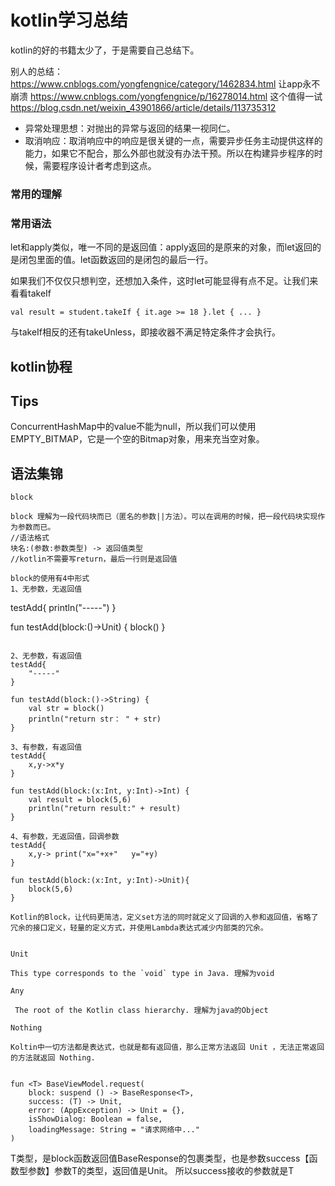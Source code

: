 # kotlin学习总结
kotlin的好的书籍太少了，于是需要自己总结下。

别人的总结：https://www.cnblogs.com/yongfengnice/category/1462834.html
让app永不崩溃
https://www.cnblogs.com/yongfengnice/p/16278014.html 这个值得一试
https://blog.csdn.net/weixin_43901866/article/details/113735312

- 异常处理思想：对抛出的异常与返回的结果一视同仁。
- 取消响应：取消响应中的响应是很关键的一点，需要异步任务主动提供这样的能力，如果它不配合，那么外部也就没有办法干预。所以在构建异步程序的时候，需要程序设计者考虑到这点。

### 常用的理解



### 常用语法
let和apply类似，唯一不同的是返回值：apply返回的是原来的对象，而let返回的是闭包里面的值。let函数返回的是闭包的最后一行。

如果我们不仅仅只想判空，还想加入条件，这时let可能显得有点不足。让我们来看看takeIf
```
val result = student.takeIf { it.age >= 18 }.let { ... }

```
与takeIf相反的还有takeUnless，即接收器不满足特定条件才会执行。


## kotlin协程 



## Tips
ConcurrentHashMap中的value不能为null，所以我们可以使用EMPTY_BITMAP，它是一个空的Bitmap对象，用来充当空对象。


## 语法集锦

`block`
```
block 理解为一段代码块而已（匿名的参数||方法）。可以在调用的时候，把一段代码块实现作为参数而已。
//语法格式
块名:(参数:参数类型) -> 返回值类型
//kotlin不需要写return，最后一行则是返回值

block的使用有4中形式
1、无参数，无返回值 
```
testAdd{
    println("-----")
}

fun testAdd(block:()->Unit) {
    block()
}
```

2、无参数，有返回值
testAdd{
    "-----"
}

fun testAdd(block:()->String) {
    val str = block()
    println("return str： " + str)
}

3、有参数，有返回值
testAdd{
    x,y->x*y
}

fun testAdd(block:(x:Int, y:Int)->Int) {
    val result = block(5,6)
    println("return result:" + result)
}

4、有参数，无返回值，回调参数 
testAdd{
    x,y-> print("x="+x+"   y="+y)
}

fun testAdd(block:(x:Int, y:Int)->Unit){
    block(5,6)
}

Kotlin的Block，让代码更简洁，定义set方法的同时就定义了回调的入参和返回值，省略了冗余的接口定义，轻量的定义方式，并使用Lambda表达式减少内部类的冗余。


```
`Unit` 
```
This type corresponds to the `void` type in Java. 理解为void
```
`Any` 
```
 The root of the Kotlin class hierarchy. 理解为java的Object 
```

`Nothing`
```
Koltin中一切方法都是表达式，也就是都有返回值，那么正常方法返回 Unit ，无法正常返回的方法就返回 Nothing.


```



```
fun <T> BaseViewModel.request(
    block: suspend () -> BaseResponse<T>,
    success: (T) -> Unit,
    error: (AppException) -> Unit = {},
    isShowDialog: Boolean = false,
    loadingMessage: String = "请求网络中..."
)

```

T类型，是block函数返回值BaseResponse<T>的包裹类型，也是参数success【函数型参数】参数T的类型，返回值是Unit。
所以success接收的参数就是T